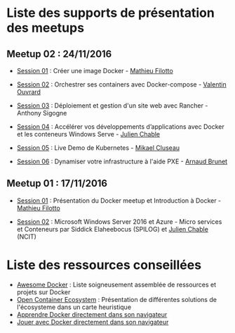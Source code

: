 # Liste des supports de présentation des meetups

## Meetup 02 : 24/11/2016

- [Session 01](https://github.com/docker-noumea/meetup-S02E01) : Créer une image Docker - [Mathieu Filotto](https://github.com/mfilotto)

- [Session 02](https://github.com/docker-noumea/meetup-S02E02) : Orchestrer ses containers avec Docker-compose - [Valentin Ouvrard](https://github.com/valentin2105)

- [Session 03](https://github.com/docker-noumea/meetup-S02E03) : Déploiement et gestion d'un site web avec Rancher - Anthony Sigogne

- [Session 04](https://github.com/docker-noumea/meetup-S02E04) : Accélérer vos développements d’applications avec Docker et les conteneurs Windows Serve - [Julien Chable](https://github.com/jchable)

- [Session 05](https://github.com/docker-noumea/meetup-S02E05) : Live Demo de Kubernetes - [Mikael Cluseau](https://github.com/MikaelCluseau)

- [Session 06](https://github.com/docker-noumea/meetup-S02E06) : Dynamiser votre infrastructure à l'aide PXE - [Arnaud Brunet](https://github.com/gronono)

## Meetup 01 : 17/11/2016

- [Session 01](https://github.com/docker-noumea/meetup-S01E01) : Présentation du Docker meetup et Introduction à Docker - [Mathieu Filotto](https://github.com/mfilotto)

- [Session 02](https://github.com/docker-noumea/meetup-S01E02) : Microsoft Windows Server 2016 et Azure - Micro services et Conteneurs par Siddick Elaheebocus (SPILOG) et [Julien Chable](https://github.com/jchable) (NCIT)

# Liste des ressources conseillées

- [Awesome Docker](https://github.com/veggiemonk/awesome-docker) : Liste soigneusement assemblée de ressources et projets sur Docker
- [Open Container Ecosystem](https://www.mindmeister.com/fr/389671722/open-container-ecosystem-formerly-docker-ecosystem) : Présentation de différentes solutions de l'écosysteme dans un carte heuristique
- [Apprendre Docker directement dans son navigateur](https://www.katacoda.com/)
- [Jouer avec Docker directement dans son navigateur](http://play-with-docker.com/)
